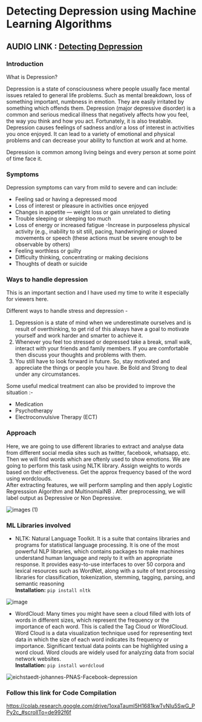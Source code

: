 # Detecting Depression using Machine Learning Algorithms

## AUDIO LINK : [Detecting Depression](https://drive.google.com/file/d/1MdLyjevIaKs3Pk1fhUExCW8umxD4MIIA/view?usp=sharing)

### Introduction

What is Depression?

Depression is a state of consciousness where people usually face mental issues retaled to general life problems. Such as mental breakdown, loss of something important, numbness in emotion. They are easily irritated by something which offends them. Depression (major depressive disorder) is a common and serious medical illness that negatively affects how you feel, the way you think and how you act. Fortunately, it is also treatable. Depression causes feelings of sadness and/or a loss of interest in activities you once enjoyed. It can lead to a variety of emotional and physical problems and can decrease your ability to function at work and at home.

Depression is common among living beings and every person at some point of time face it. 

### Symptoms

Depression symptoms can vary from mild to severe and can include:

- Feeling sad or having a depressed mood
- Loss of interest or pleasure in activities once enjoyed
- Changes in appetite — weight loss or gain unrelated to dieting
- Trouble sleeping or sleeping too much
- Loss of energy or increased fatigue
-Increase in purposeless physical activity (e.g., inability to sit still, pacing, handwringing) or slowed movements or speech (these actions must be severe enough to be observable by others)
- Feeling worthless or guilty
- Difficulty thinking, concentrating or making decisions
- Thoughts of death or suicide

### Ways to handle depression 

This is an important section and I have used my time to write it especially for viewers here.<br>

Different ways to handle stress and depression -

1. Depression is a state of mind when we underestimate ourselves and is result of overthinking, to get rid of this always have a goal to motivate yourself and work harder and smarter to achieve it. <br>
2. Whenever you feel too stressed or depressed take a break, small walk, interact with your friends and family members. If you are comfortable then discuss your thoughts and problems with them. <br>
3. You still have to look forward in future. So, stay motivated and appreciate the things or people you have. Be Bold and Strong to deal under any circumstances.

Some useful medical treatment can also be provided to improve the situation :-

- Medication
- Psychotherapy
- Electroconvulsive Therapy (ECT)

### Approach

Here, we are going to use different libraries to extract and analyse data from different social media sites such as twitter, facebook, whatsapp, etc. Then we will find words which are oftenly used to show emotions. We are going to perform this task using NLTK library. Assign weights to words based on their effectiveness. Get the approx frequency based of the word using wordclouds. <br>
After extracting features, we will perform sampling and then apply Logistic Regresssion Algorithm and MultinomialNB . After preprocessing, we will label output as Depressive or Non Depressive. 

![images (1)](https://user-images.githubusercontent.com/75624735/138996108-1357052c-7bf1-4c97-ad84-50b9fc18e487.png)

### ML Libraries involved

- NLTK: Natural Language Toolkit. It is a suite that contains libraries and programs for statistical language processing. It is one of the most powerful NLP libraries, which contains packages to make machines understand human language and reply to it with an appropriate response. It provides easy-to-use interfaces to over 50 corpora and lexical resources such as WordNet, along with a suite of text processing libraries for classification, tokenization, stemming, tagging, parsing, and semantic reasoning<br>
__Installation:__ `pip install nltk`

![image](https://user-images.githubusercontent.com/75624735/139830414-d51f7fb7-e250-410d-8b23-1985f20ad478.png)

- WordCloud: Many times you might have seen a cloud filled with lots of words in different sizes, which represent the frequency or the importance of each word. This is called the Tag Cloud or WordCloud. Word Cloud is a data visualization technique used for representing text data in which the size of each word indicates its frequency or importance. Significant textual data points can be highlighted using a word cloud. Word clouds are widely used for analyzing data from social network websites.<br>
__Installation:__ `pip install wordcloud`

![eichstaedt-johannes-PNAS-Facebook-depression](https://user-images.githubusercontent.com/75624735/138894038-326c99d8-cc2f-4088-80e9-6e2026d53d1a.png)


### Follow this link for Code Compilation

https://colab.research.google.com/drive/1oxaTauml5H1681kwTvNIu5SwG_PPy2c_#scrollTo=de992f6f
